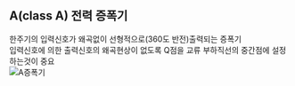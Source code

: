 ## A(class A) 전력 증폭기
한주기의 입력신호가 왜곡없이 선형적으로(360도 반전)출력되는 증폭기<br>
입력신호에 의한 출력신호의 왜곡현상이 없도록 Q점을 교류 부하직선의 중간점에 설정하는것이 중요<br>
![A증폭기](https://user-images.githubusercontent.com/81015704/118764215-1b811300-b8b4-11eb-9e4a-a7273bb4110e.jpg)
